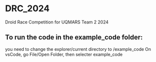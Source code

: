 # DRC_2024
Droid Race Competition for UQMARS Team 2 2024

## To run the code in the example_code folder:
you need to change the explorer/current directory to /example_code
On vsCode, go File/Open Folder, then selecter example_code
